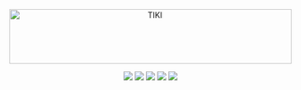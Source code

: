 <div align="center">
     <a href="https://mytiki.com">
          <picture>
            <source media="(prefers-color-scheme: dark)" srcset="https://cdn.mytiki.com/assets/icon-logo-dark.svg">
            <source media="(prefers-color-scheme: light)" srcset="https://cdn.mytiki.com/assets/icon-logo.svg">
            <img alt="TIKI" src="https://cdn.mytiki.com/assets/icon-logo.svg" style="height:7em; width:100%;">
          </picture>
     </a>
 </div>

<p align="center">
<a href="https://mytiki.com/docs" alt="Docs"><img src="https://img.shields.io/static/v1?logo=readme&label=&message=docs&color=018EF5&logoColor=white"></a>
<a href="https://blog.mytiki.com" alt="Blog"><img src="https://img.shields.io/static/v1?logo=substack&label=&message=blog&color=FF6719&logoColor=white"></a>
<a href="https://github.com/orgs/tiki/projects/3" alt="Roadmap"><img src="https://img.shields.io/static/v1?logo=github&label=&message=roadmap&color=181717&logoColor=white"></a>
<a href="https://github.com/tiki/core" alt="Stars"> <img src="https://img.shields.io/github/stars/tiki?logo=github&color=181717"></a>
<a href="https://discord.gg/tiki" alt="Discord"><img src="https://img.shields.io/discord/798602279871184906?color=7289da&logo=discord&logoColor=white"></a>
</p>
